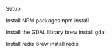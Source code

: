 
Setup

Install NPM packages
npm install

Install the GDAL library
brew install gdal

Install redis
brew install redis



